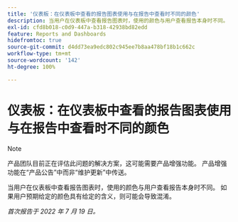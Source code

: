 ```yaml
---
title: '仪表板：在仪表板中查看的报告图表使用与在报告中查看时不同的颜色'
description: 当用户在仪表板中查看报告图表时，使用的颜色与用户查看报告本身时不同。 如果用户预期给定的颜色具有给定的含义，则可能会导致混淆。
exl-id: cfd8b018-c0d9-447a-b318-42938bd82edd
feature: Reports and Dashboards
hidefromtoc: true
source-git-commit: d4dd73ea9edc802c945ee7b8aa478bf18b1c662c
workflow-type: tm+mt
source-wordcount: '142'
ht-degree: 100%

---
```


# 仪表板：在仪表板中查看的报告图表使用与在报告中查看时不同的颜色

<!--Converted to story-->

>[!NOTE]
>
>产品团队目前正在评估此问题的解决方案，这可能需要产品增强功能。 产品增强功能在“产品公告”中而非“维护更新”中传送。

当用户在仪表板中查看报告图表时，使用的颜色与用户查看报告本身时不同。 如果用户预期给定的颜色具有给定的含义，则可能会导致混淆。

_首次报告于 2022 年 7 月 19 日。_
